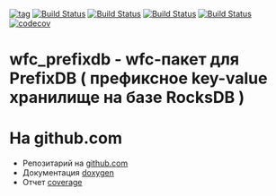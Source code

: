 
[![tag](https://img.shields.io/github/v/tag/mambaru/wfc_prefixdb.svg?sort=semver)](https://github.com/mambaru/wfc_prefixdb/tree/master)
[![Build Status](https://github.com/mambaru/wfc_prefixdb/workflows/C++%20CI/badge.svg?branch=master)](https://github.com/mambaru/wfc_prefixdb/tree/master)
[![Build Status](https://github.com/mambaru/wfc_prefixdb/workflows/C++%20CI/badge.svg?branch=mambaru)](https://github.com/mambaru/wfc_prefixdb/tree/mambaru)
[![Build Status](https://travis-ci.com/mambaru/wfc_prefixdb.svg?branch=master)](https://travis-ci.com/mambaru/wfc_prefixdb)
[![Build Status](https://travis-ci.com/mambaru/wfc_prefixdb.svg?branch=mambaru)](https://travis-ci.com/mambaru/wfc_prefixdb)
[![codecov](https://codecov.io/gh/mambaru/wfc_prefixdb/branch/master/graph/badge.svg)](https://codecov.io/gh/mambaru/wfc_prefixdb)

wfc_prefixdb - wfc-пакет для PrefixDB ( префиксное key-value хранилище на базе RocksDB )
=========


На github.com
=========

* Репозитарий на [github.com](https://github.com/mambaru/wfc_prefixdb)
* Документация [doxygen](https://mambaru.github.io/wfc_prefixdb/index.html)
* Отчет [coverage](https://mambaru.github.io/wfc_prefixdb/cov-report/index.html)

